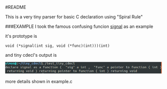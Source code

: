 #README

This is a very tiny parser for basic C declaration using "Spiral Rule"

###EXAMPLE
I took the famous confusing funcion [signal](http://linux.die.net/man/2/signal) as an example

it's prototype is 

    void (*signal(int sig, void (*func)(int)))(int)
    
and tiny cdecl's output is

![Alt text](./example_output.png)

more details shown in example.c
